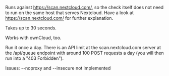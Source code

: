 Runs against https://scan.nextcloud.com/, so the check itself does not need to run on the same host that serves Nextcloud. Have a look at https://scan.nextcloud.com/ for further explanation.

Takes up to 30 seconds.

Works with ownCloud, too.



Run it once a day. There is an API limit at the scan.nextcloud.com server at the /api/queue endpoint with around 100 POST requests a day (you will then run into a "403 Forbidden").

Issues: --noproxy and --insecure not implemented